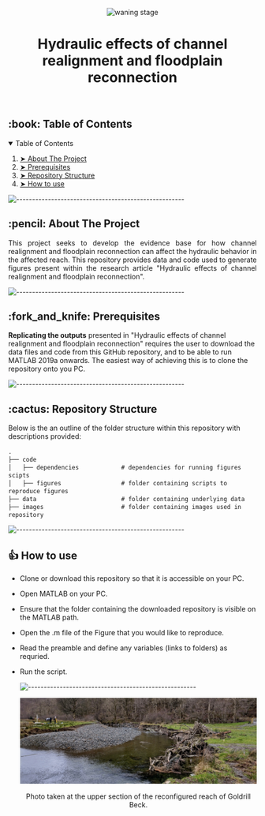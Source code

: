 <p align="center"> 
  <img src="images/DJI_0030.JPG" alt="waning stage" width="400px">
</p>
<h1 align="center"> Hydraulic effects of channel realignment and floodplain reconnection </h1>
</br>

<!-- TABLE OF CONTENTS -->
<h2 id="table-of-contents"> :book: Table of Contents</h2>

<details open="open">
  <summary>Table of Contents</summary>
  <ol>
    <li><a href="#about-the-project"> ➤ About The Project</a></li>
    <li><a href="#prerequisites"> ➤ Prerequisites</a></li>
    <li><a href="#Repository Structure"> ➤ Repository Structure</a></li>
    <li><a href="#How to use"> ➤ How to use</a></li>

</details>

![-----------------------------------------------------](https://raw.githubusercontent.com/andreasbm/readme/master/assets/lines/aqua.png)

<!-- ABOUT THE PROJECT -->
<h2 id="about-the-project"> :pencil: About The Project</h2>

<p align="justify"> 
This project seeks to develop the evidence base for how channel realignment and floodplain reconnection can affect the hydraulic behavior in the affected reach. This repository provides data and code used to generate figures present within the research article "Hydraulic effects of channel realignment and floodplain reconnection". 
</p>

![-----------------------------------------------------](https://raw.githubusercontent.com/andreasbm/readme/master/assets/lines/aqua.png)

<!-- PREREQUISITES -->
<h2 id="prerequisites"> :fork_and_knife: Prerequisites</h2>

**Replicating the outputs** presented in "Hydraulic effects of channel realignment and floodplain reconnection" requires the user to download the data files and code from this GitHub repository, and to be able to run MATLAB 2019a onwards. The easiest way of achieving this is to clone the repository onto you PC. 

![-----------------------------------------------------](https://raw.githubusercontent.com/andreasbm/readme/master/assets/lines/aqua.png)

<!-- Repository Structure -->
<h2 id="Repository Structure"> :cactus: Repository Structure</h2>
<p align="justify"> 
  
Below is the an outline of the folder structure within this repository with descriptions provided:
</p>

    .
    ├── code                        
    │   ├── dependencies            # dependencies for running figures scipts
    │   ├── figures                 # folder containing scripts to reproduce figures
    ├── data                        # folder containing underlying data 
    ├── images                      # folder containing images used in repository 
 
  
![-----------------------------------------------------](https://raw.githubusercontent.com/andreasbm/readme/master/assets/lines/aqua.png)
  
<!-- How to use -->
<h2 id="How to use"> 👍 How to use</h2>
<p align="justify"> 
    
* Clone or download this repository so that it is accessible on your PC.
* Open MATLAB on your PC.
* Ensure that the folder containing the downloaded repository is visible on the MATLAB path.
* Open the .m file of the Figure that you would like to reproduce.
* Read the preamble and define any variables (links to folders) as requried.
* Run the script.
    
  ![-----------------------------------------------------](https://raw.githubusercontent.com/andreasbm/readme/master/assets/lines/aqua.png)

  <p align="center"> 
  <img src="images/IMG_20220128_155022009_HDR.jpg" alt="Goldrill Beck" >
  </p>
  <p align="center"> 
  Photo taken at the upper section of the reconfigured reach of Goldrill Beck.
  </p>
  

